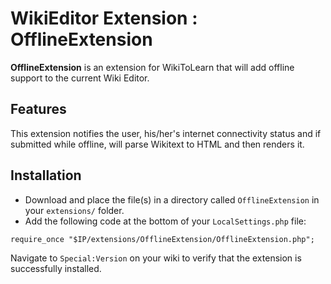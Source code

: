 WikiEditor Extension : OfflineExtension
======

**OfflineExtension** is an extension for WikiToLearn that will add offline support to the current Wiki Editor.

Features 
---------------- 

This extension notifies the user, his/her's internet connectivity status and if submitted while offline, will parse Wikitext to HTML and then renders it.



Installation
----------------
- Download and place the file(s) in a directory called ```OfflineExtension``` in your ```extensions/``` folder.
- Add the following code at the bottom of your ```LocalSettings.php``` file: 
 


```
require_once "$IP/extensions/OfflineExtension/OfflineExtension.php";
```

Navigate to ```Special:Version``` on your wiki to verify that the extension is successfully installed.


